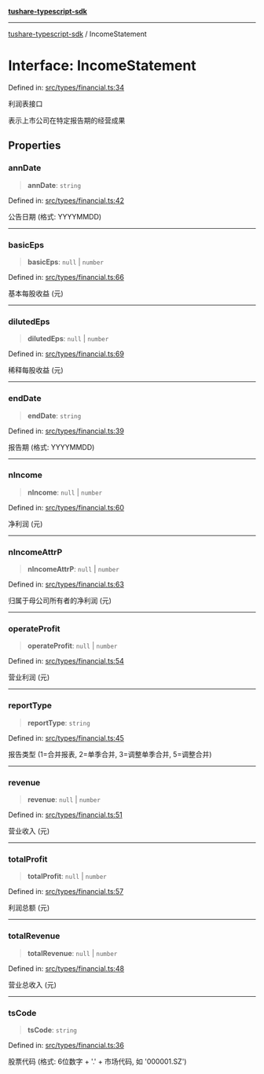 [**tushare-typescript-sdk**](../index.md)

***

[tushare-typescript-sdk](../index.md) / IncomeStatement

# Interface: IncomeStatement

Defined in: [src/types/financial.ts:34](https://github.com/hestudy/tushare-typescript-sdk/blob/c090018fe8d4baaa005cb4cd1e2cbe013fd57cc7/src/types/financial.ts#L34)

利润表接口

表示上市公司在特定报告期的经营成果

## Properties

### annDate

> **annDate**: `string`

Defined in: [src/types/financial.ts:42](https://github.com/hestudy/tushare-typescript-sdk/blob/c090018fe8d4baaa005cb4cd1e2cbe013fd57cc7/src/types/financial.ts#L42)

公告日期 (格式: YYYYMMDD)

***

### basicEps

> **basicEps**: `null` \| `number`

Defined in: [src/types/financial.ts:66](https://github.com/hestudy/tushare-typescript-sdk/blob/c090018fe8d4baaa005cb4cd1e2cbe013fd57cc7/src/types/financial.ts#L66)

基本每股收益 (元)

***

### dilutedEps

> **dilutedEps**: `null` \| `number`

Defined in: [src/types/financial.ts:69](https://github.com/hestudy/tushare-typescript-sdk/blob/c090018fe8d4baaa005cb4cd1e2cbe013fd57cc7/src/types/financial.ts#L69)

稀释每股收益 (元)

***

### endDate

> **endDate**: `string`

Defined in: [src/types/financial.ts:39](https://github.com/hestudy/tushare-typescript-sdk/blob/c090018fe8d4baaa005cb4cd1e2cbe013fd57cc7/src/types/financial.ts#L39)

报告期 (格式: YYYYMMDD)

***

### nIncome

> **nIncome**: `null` \| `number`

Defined in: [src/types/financial.ts:60](https://github.com/hestudy/tushare-typescript-sdk/blob/c090018fe8d4baaa005cb4cd1e2cbe013fd57cc7/src/types/financial.ts#L60)

净利润 (元)

***

### nIncomeAttrP

> **nIncomeAttrP**: `null` \| `number`

Defined in: [src/types/financial.ts:63](https://github.com/hestudy/tushare-typescript-sdk/blob/c090018fe8d4baaa005cb4cd1e2cbe013fd57cc7/src/types/financial.ts#L63)

归属于母公司所有者的净利润 (元)

***

### operateProfit

> **operateProfit**: `null` \| `number`

Defined in: [src/types/financial.ts:54](https://github.com/hestudy/tushare-typescript-sdk/blob/c090018fe8d4baaa005cb4cd1e2cbe013fd57cc7/src/types/financial.ts#L54)

营业利润 (元)

***

### reportType

> **reportType**: `string`

Defined in: [src/types/financial.ts:45](https://github.com/hestudy/tushare-typescript-sdk/blob/c090018fe8d4baaa005cb4cd1e2cbe013fd57cc7/src/types/financial.ts#L45)

报告类型 (1=合并报表, 2=单季合并, 3=调整单季合并, 5=调整合并)

***

### revenue

> **revenue**: `null` \| `number`

Defined in: [src/types/financial.ts:51](https://github.com/hestudy/tushare-typescript-sdk/blob/c090018fe8d4baaa005cb4cd1e2cbe013fd57cc7/src/types/financial.ts#L51)

营业收入 (元)

***

### totalProfit

> **totalProfit**: `null` \| `number`

Defined in: [src/types/financial.ts:57](https://github.com/hestudy/tushare-typescript-sdk/blob/c090018fe8d4baaa005cb4cd1e2cbe013fd57cc7/src/types/financial.ts#L57)

利润总额 (元)

***

### totalRevenue

> **totalRevenue**: `null` \| `number`

Defined in: [src/types/financial.ts:48](https://github.com/hestudy/tushare-typescript-sdk/blob/c090018fe8d4baaa005cb4cd1e2cbe013fd57cc7/src/types/financial.ts#L48)

营业总收入 (元)

***

### tsCode

> **tsCode**: `string`

Defined in: [src/types/financial.ts:36](https://github.com/hestudy/tushare-typescript-sdk/blob/c090018fe8d4baaa005cb4cd1e2cbe013fd57cc7/src/types/financial.ts#L36)

股票代码 (格式: 6位数字 + '.' + 市场代码, 如 '000001.SZ')
